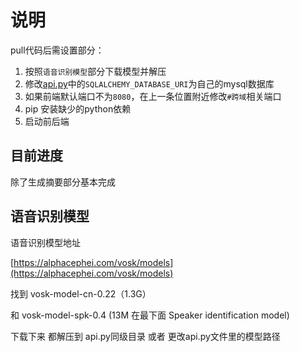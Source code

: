 # 说明

pull代码后需设置部分：  

1. 按照`语音识别模型`部分下载模型并解压  
2. 修改[api.py](https://github.com/jadeite777sea/-Speech_Recognition-/blob/master/backend/api.py)中的`SQLALCHEMY_DATABASE_URI`为自己的mysql数据库
3. 如果前端默认端口不为`8080`，在上一条位置附近修改`#跨域`相关端口
4. pip 安装缺少的python依赖
5. 启动前后端

## 目前进度

除了生成摘要部分基本完成

<!-- 前端目前效果：

![image-20240828202911054](C:\Users\岁月荒唐我不负你\AppData\Roaming\Typora\typora-user-images\image-20240828202911054.png)

主要是红色框中的发言按钮，其他都是空的。这里实现的比较简陋，是点击按钮开始发言，此时按钮会变成Stop Recording，再次点击会将这段时间的发言内容音频数据发送给后端。

后端的接口目前设为：<http://url:port/upload> 。然后目前传回后端的音频格式是WAV格式，这个可以后续调整为mp3等音频格式。由于目前只是测试能够成功传输并且内容是否一致。这里每次发言后的音频数据会进行覆盖（因为文件名设为了定值，后续可以更改）。 -->

## 语音识别模型

语音识别模型地址

[https://alphacephei.com/vosk/models](https://alphacephei.com/vosk/models)

找到    vosk-model-cn-0.22（1.3G）

和        vosk-model-spk-0.4  (13M 在最下面  Speaker identification model)

下载下来  都解压到  api.py同级目录   或者 更改api.py文件里的模型路径
